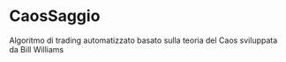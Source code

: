 # CaosSaggio
Algoritmo di trading automatizzato basato sulla teoria del Caos sviluppata da Bill Williams
